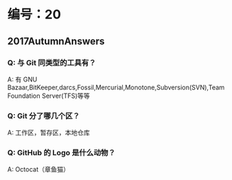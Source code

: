 # 编号：20

## 2017AutumnAnswers

### Q: 与 Git 同类型的工具有？

A: 有 GNU Bazaar,BitKeeper,darcs,Fossil,Mercurial,Monotone,Subversion(SVN),Team Foundation Server(TFS)等等

### Q: Git 分了哪几个区？

A: 工作区，暂存区，本地仓库

### Q: GitHub 的 Logo 是什么动物？

A: Octocat（章鱼猫）